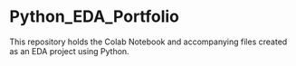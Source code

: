 # Python_EDA_Portfolio
This repository holds the Colab Notebook and accompanying files created as an EDA project using Python. 
